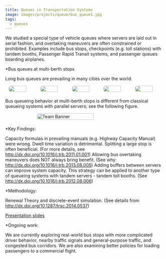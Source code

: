 ```yaml
---
title: Queues in Transportation Systems
image: images/projects/queue/bus_queue1.jpg
tags:
  - queues
---
```


We studied a special type of vehicle queues where servers are laid out in serial fashion, and overtaking maneuvers are often constrained or prohibited. Examples include bus stops, checkpoints (e.g. toll stations) with tandem booths, Passenger Rapid Transit systems, and passenger queues boarding airplanes. 	

*Bus queues at multi-berth stops 	

Long bus queues are prevailing in many cities over the world.

<div style="display: flex; justify-content: center; margin-bottom: 20px;">
  <img src="images/projects/bus_queue.jpg"  
       style="width: 70%; height: auto; object-fit: cover; max-width: 500px; margin: 0 10px; border-radius: 15px;">
  <img src="images/projects/bus_queue1.jpg" 
       style="width: 70%; height: auto; object-fit: cover; max-width: 500px; margin: 0 10px; border-radius: 15px;">
  <img src="images/projects/bus_queue2.jpg" 
       style="width: 70%; height: auto; object-fit: cover; max-width: 500px; margin: 0 10px; border-radius: 15px;">
  <img src="images/projects/bus_queue3.jpg" 
       style="width: 70%; height: auto; object-fit: cover; max-width: 500px; margin: 0 10px; border-radius: 15px;">
  <img src="images/projects/bus_queue4.jpg" 
       style="width: 70%; height: auto; object-fit: cover; max-width: 500px; margin: 0 10px; border-radius: 15px;">
</div>
 
Bus queueing behavior at multi-berth stops is different from classical queueing systems with parallel servers; see the following figure.

<div style="display: flex; justify-content: center; margin-bottom: 20px;">
  <img src="images/projects/no-overtaking-stop-illustration.jpg" alt="Team Banner" 
       style="width: 60%; height: auto; object-fit: cover; max-width: 500px; margin: 0 10px; border-radius: 15px;">
</div>
 
*Key Findings:

Capacity formulas in prevailing manuals (e.g. Highway Capacity Manual) were wrong.
Dwell time variation is detrimental.
Splitting a large stop is often beneficial. (For more details, see <http://dx.doi.org/10.1016/j.trb.2011.01.001>)
Allowing bus overtaking maneuvers does NOT always bring benefit. (See why: <http://dx.doi.org/10.1016/j.trb.2013.08.005>)
Adding buffers between servers can improve system capacity. This strategy can be applied to another type of queueing systems with tandem servers - tandem toll booths. (See <http://dx.doi.org/10.1016/j.trb.2012.08.006>)


*Methodology: 

Renewal Theory and discrete-event simulation. (See details from <http://dx.doi.org/10.1287/trsc.2014.0537>)

[Presentation slides](https://github.com/guanlii/guanlii.github.io/raw/main/images/projects/Queueing_Systems_with_Tandem_Servers.pptx)

*Ongoing work: 

We are currently exploring real-world bus stops with more complicated driver behavior, nearby traffic signals and general-purpose traffic, and congested bus corridors. We are also examining better policies for loading passengers to a commercial flight.